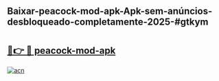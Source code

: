 ## Baixar-peacock-mod-apk-Apk-sem-anúncios-desbloqueado-completamente-2025-#gtkym

# <h2><a href="https://ainizakaria.my?title=peacock-mod-apk&ref=20M">🔗👉 🔴 peacock-mod-apk</a></h2>

[![acn](https://github.com/user-attachments/assets/0f9c940e-d8b0-45ae-aac7-cd30a18b3e1c)](https://ainizakaria.my?title=peacock-mod-apk&ref=20M)

